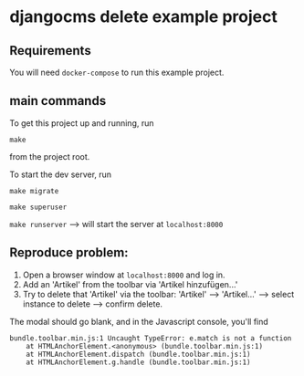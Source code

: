 # djangocms delete example project

## Requirements

You will need `docker-compose` to run this example project.

## main commands

To get this project up and running, run

`make`

from the project root.

To start the dev server, run 

`make migrate`

`make superuser`

`make runserver` --> will start the server at `localhost:8000`


## Reproduce problem:

1. Open a browser window at `localhost:8000` and log in.
2. Add an 'Artikel' from the toolbar via 'Artikel hinzufügen...'
3. Try to delete that 'Artikel' via the toolbar: 'Artikel' --> 'Artikel...' --> select instance to delete --> confirm delete.

The modal should go blank, and in the Javascript console, you'll find

```
bundle.toolbar.min.js:1 Uncaught TypeError: e.match is not a function
    at HTMLAnchorElement.<anonymous> (bundle.toolbar.min.js:1)
    at HTMLAnchorElement.dispatch (bundle.toolbar.min.js:1)
    at HTMLAnchorElement.g.handle (bundle.toolbar.min.js:1)

```
